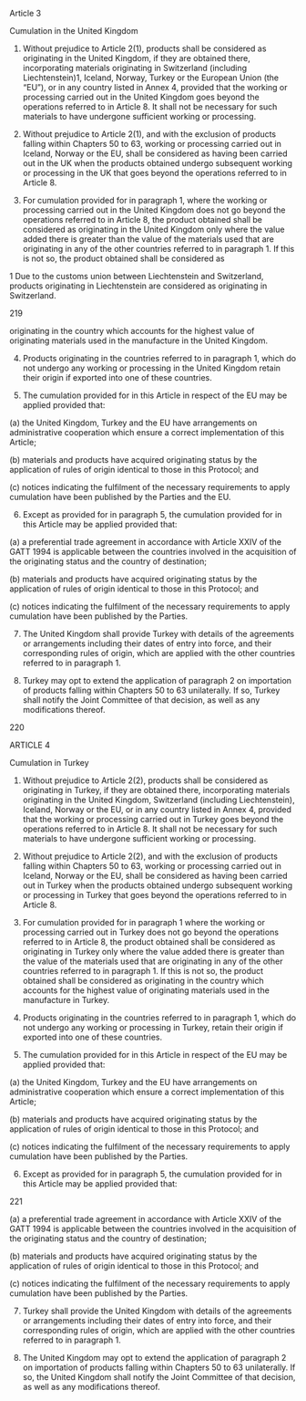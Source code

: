 Article 3

Cumulation in the United Kingdom

1. Without prejudice to Article 2(1), products shall be considered as originating in the United Kingdom, if they are obtained there, incorporating materials originating in Switzerland (including Liechtenstein)1, Iceland, Norway, Turkey or the European Union (the “EU”), or in any country listed in Annex 4, provided that the working or processing carried out in the United Kingdom goes beyond the operations referred to in Article 8. It shall not be necessary for such materials to have undergone sufficient working or processing.

2. Without prejudice to Article 2(1), and with the exclusion of products falling within Chapters 50 to 63, working or processing carried out in Iceland, Norway or the EU, shall be considered as having been carried out in the UK when the products obtained undergo subsequent working or processing in the UK that goes beyond the operations referred to in Article 8.

3. For cumulation provided for in paragraph 1, where the working or processing carried out in the United Kingdom does not go beyond the operations referred to in Article 8, the product obtained shall be considered as originating in the United Kingdom only where the value added there is greater than the value of the materials used that are originating in any of the other countries referred to in paragraph 1. If this is not so, the product obtained shall be considered as


1 Due to the customs union between Liechtenstein and Switzerland, products originating in Liechtenstein are considered as originating in Switzerland.



219
 

originating in the country which accounts for the highest value of originating materials used in the manufacture in the United Kingdom.

4. Products originating in the countries referred to in paragraph 1, which do not undergo any working or processing in the United Kingdom retain their origin if exported into one of these countries.

5. The cumulation provided for in this Article in respect of the EU may be applied provided that:

(a) the United Kingdom, Turkey and the EU have arrangements on administrative cooperation which ensure a correct implementation of this Article;

(b) materials and products have acquired originating status by the application of rules of origin identical to those in this Protocol; and

(c) notices indicating the fulfilment of the necessary requirements to apply cumulation have been published by the Parties and the EU.

6. Except as provided for in paragraph 5, the cumulation provided for in this Article may be applied provided that:

(a) a preferential trade agreement in accordance with Article XXIV of the GATT 1994 is applicable between the countries involved in the acquisition of the originating status and the country of destination;

(b) materials and products have acquired originating status by the application of rules of origin identical to those in this Protocol; and

(c) notices indicating the fulfilment of the necessary requirements to apply cumulation have been published by the Parties.

7. The United Kingdom shall provide Turkey with details of the agreements or arrangements including their dates of entry into force, and their corresponding rules of origin, which are applied with the other countries referred to in paragraph 1.

8. Turkey may opt to extend the application of paragraph 2 on importation of products falling within Chapters 50 to 63 unilaterally. If so, Turkey shall notify the Joint Committee of that decision, as well as any modifications thereof.









220
 

ARTICLE 4

Cumulation in Turkey

1. Without prejudice to Article 2(2), products shall be considered as originating in Turkey, if they are obtained there, incorporating materials originating in the United Kingdom, Switzerland (including Liechtenstein), Iceland, Norway or the EU, or in any country listed in Annex 4, provided that the working or processing carried out in Turkey goes beyond the operations referred to in Article 8. It shall not be necessary for such materials to have undergone sufficient working or processing.

2. Without prejudice to Article 2(2), and with the exclusion of products falling within Chapters 50 to 63, working or processing carried out in Iceland, Norway or the EU, shall be considered as having been carried out in Turkey when the products obtained undergo subsequent working or processing in Turkey that goes beyond the operations referred to in Article 8.

3. For cumulation provided for in paragraph 1 where the working or processing carried out in Turkey does not go beyond the operations referred to in Article 8, the product obtained shall be considered as originating in Turkey only where the value added there is greater than the value of the materials used that are originating in any of the other countries referred to in paragraph 1. If this is not so, the product obtained shall be considered as originating in the country which accounts for the highest value of originating materials used in the manufacture in Turkey.

4. Products originating in the countries referred to in paragraph 1, which do not undergo any working or processing in Turkey, retain their origin if exported into one of these countries.

5. The cumulation provided for in this Article in respect of the EU may be applied provided that:

(a) the United Kingdom, Turkey and the EU have arrangements on administrative cooperation which ensure a correct implementation of this Article;

(b) materials and products have acquired originating status by the application of rules of origin identical to those in this Protocol; and

(c) notices indicating the fulfilment of the necessary requirements to apply cumulation have been published by the Parties.

6. Except as provided for in paragraph 5, the cumulation provided for in this Article may be applied provided that:




221
 

(a) a preferential trade agreement in accordance with Article XXIV of the GATT 1994 is applicable between the countries involved in the acquisition of the originating status and the country of destination;

(b) materials and products have acquired originating status by the application of rules of origin identical to those in this Protocol; and

(c) notices indicating the fulfilment of the necessary requirements to apply cumulation have been published by the Parties.

7. Turkey shall provide the United Kingdom with details of the agreements or arrangements including their dates of entry into force, and their corresponding rules of origin, which are applied with the other countries referred to in paragraph 1.

8. The United Kingdom may opt to extend the application of paragraph 2 on importation of products falling within Chapters 50 to 63 unilaterally. If so, the United Kingdom shall notify the Joint Committee of that decision, as well as any modifications thereof.
